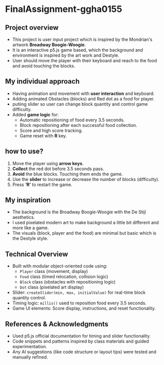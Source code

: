 # FinalAssignment-ggha0155

## Project overview
- This project is user input project which is inspired by the Mondrian's artwork **Broadway Boogie-Woogie**.
- It is an interactive p5.js game based, which the background and environment is inspired by the art work and Destyle.
- User should move the player with their keyboard and reach to the food and avoid touching the blocks.

## My individual approach
  - Having animation and movement with **user interaction** and keyboard.
  - Adding animated Obstacles (blocks) and Red dot as a food for player.
  - putiing slider so user can change block quantity and control game difficulty.
  - Added **game logic** for:
    - Automatic repositioning of food every 3.5 seconds.
    - Block repositioning after each successful food collection.
    - Score and high score tracking.
    - Game reset with **R** key.


## how to use?
1. Move the player using **arrow keys**.
2. **Collect** the red dot before 3.5 seconds pass.
3. **Avoid** the blue blocks. Touching them ends the game.
4. Use the **slider** to increase or decrease the number of blocks (difficulty).
5. Press **‘R’** to restart the game.

   
## My inspiration
- The background is the Broadway Boogie-Woogie with the De Stijl aesthetics.
- I used pixelated modern art to make background a little bit different and more like a game.
- The visuals (block, player and the food) are minimal but basic which is the Destyle style.

## Technical Overview
- Built with modular object-oriented code using:
  - `Player` class (movement, display)
  - `Food` class (timed relocation, collision logic)
  - `Block` class (obstacles with repositioning logic)
  - `Dot` class (pixelated art display)
- Slider: `createSlider(min, max, initialValue)` for real-time block quantity control.
- Timing logic: `millis()` used to reposition food every 3.5 seconds.
- Game UI elements: Score display, instructions, and reset functionality.

## References & Acknowledgments
- Used p5.js official documentation for timing and slider functionality.
- Code snippets and patterns inspired by class materials and guided experimentation.
- Any AI suggestions (like code structure or layout tips) were tested and manually refined.
